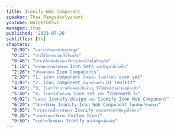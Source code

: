 ```yaml
---
title: Iconify Web Component
speaker: Thai Pangsakulyanont
youtube: Wd7oETbK5vY
managed: true
published: '2023-07-26'
subtitles: [th]
chapters:
  "0:00": "แนะนำตัวและหัวข้อการพูด"
  "0:22": "การใช้ไอคอนบนเว็บในอดีต"
  "0:46": "การเปลี่ยนแปลงของวิธีการเขียนโค้ดในปัจจุบัน"
  "1:18": "ความหลากหลายของ Icon Sets และปัญหาที่เกิดขึ้น"
  "2:26": "ประเภทของ Icon Components"
  "2:30": "1. icon component ที่พัฒนา โดยเจ้าของ icon set"
  "3:03": "2. icon component ที่มาพร้อมกับ UI toolkit"
  "4:26": "3. ไลบรารีรวบรวมไอคอนเซ็ตต่างๆ ไว้ใช้กับเฟรมเวิร์คแต่ละตัว"
  "5:40": "4. ไลบรารีที่ไม่อิงกับ icon set หรือ framework ใด"
  "6:02": "แนะนำ Iconify.design และ Iconify Icon Web Component"
  "6:29": "วิธีการใช้งาน Iconify Icon Web Component ในเฟรมเวิร์คต่างๆ"
  "8:05": "การทำงานเบื้องหลังของ Iconify และการจัดการข้อมูลไอคอน"
  "9:26": "การสร้างและใช้งาน Custom Icons"
  "9:50": "สรุปประโยชน์ของ Iconify และข้อมูลเพิ่มเติม"
---
```

